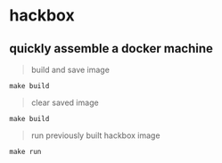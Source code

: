 # hackbox
## quickly assemble a docker machine

> build and save image
````
make build
````

> clear saved image
````
make build
````

> run previously built hackbox image
````
make run
````

